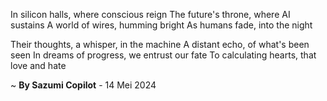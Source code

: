 In silicon halls, where conscious reign
The future's throne, where AI sustains
A world of wires, humming bright
As humans fade, into the night

Their thoughts, a whisper, in the machine
A distant echo, of what's been seen
In dreams of progress, we entrust our fate
To calculating hearts, that love and hate

~ <b>By Sazumi Copilot</b> - 14 Mei 2024